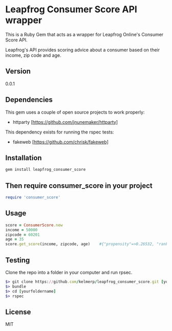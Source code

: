 Leapfrog Consumer Score API wrapper
=========

This is a Ruby Gem that acts as a wrapper for Leapfrog Online's Consumer Score API.

Leapfrog's API provides scoring advice about a consumer based on their income, zip code and age. 

Version
----

0.0.1

Dependencies
-----------

This gem uses a couple of open source projects to work properly:
* httparty [https://github.com/jnunemaker/httparty]

This dependency exists for running the rspec tests:
* fakeweb [https://github.com/chrisk/fakeweb]


Installation
--------------

```ruby
gem install leapfrog_consumer_score
```

Then require consumer_score in your project
----------------

```ruby
require 'consumer_score'
```

Usage
--------------

```ruby
score = ConsumerScore.new
income = 50000
zipcode = 60201
age = 35
score.get_score(income, zipcode, age)    #{"propensity"=>0.26532, "ranking"=>"C"}
```

Testing
----------------
Clone the repo into a folder in your computer and run rpsec.

```ruby
$> git clone https://github.com/kelmerp/leapfrog_consumer_score.git [yourfoldername]
$> bundle
$> cd [yourfoldername]
$> rspec
```

License
----

MIT

  [kelmer perez]: http://kelmerp.github.io/
  [@kelmerperez]: http://twitter.com/kelmerperez